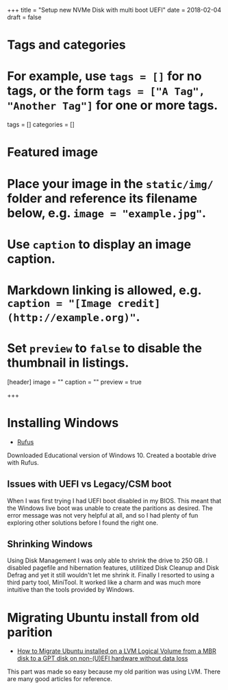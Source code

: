 +++
title = "Setup new NVMe Disk with multi boot UEFI"
date = 2018-02-04
draft = false

# Tags and categories
# For example, use `tags = []` for no tags, or the form `tags = ["A Tag", "Another Tag"]` for one or more tags.
tags = []
categories = []

# Featured image
# Place your image in the `static/img/` folder and reference its filename below, e.g. `image = "example.jpg"`.
# Use `caption` to display an image caption.
#   Markdown linking is allowed, e.g. `caption = "[Image credit](http://example.org)"`.
# Set `preview` to `false` to disable the thumbnail in listings.
[header]
image = ""
caption = ""
preview = true

+++

# Installing Windows

* [Rufus](rufus.akeo.ie)

Downloaded Educational version of Windows 10. Created a bootable drive with Rufus.

## Issues with UEFI vs Legacy/CSM boot

When I was first trying I had UEFI boot disabled in my BIOS. This meant that
the Windows live boot was unable to create the paritions as desired. The error
message was not very helpful at all, and so I had plenty of fun exploring other
solutions before I found the right one.

## Shrinking Windows

Using Disk Management I was only able to shrink the drive to 250 GB. I disabled
pagefile and hibernation features, utilitized Disk Cleanup and Disk Defrag and
yet it still wouldn't let me shrink it. Finally I resorted to using a third
party tool, MiniTool. It worked like a charm and was much more intuitive than
the tools provided by Windows.

# Migrating Ubuntu install from old parition

* [How to Migrate Ubuntu installed on a LVM Logical Volume from a MBR disk to a
  GPT disk on non-(U)EFI hardware without data
  loss](https://help.ubuntu.com/community/How%20to%20Migrate%20Ubuntu%20installed%20on%20a%20LVM%20Logical%20Volume%20from%20a%20MBR%20disk%20to%20a%20GPT%20disk%20on%20non-%28U%29EFI%20hardware%20without%20data%20loss)

This part was made so easy because my old parition was using LVM. There are many good
articles for reference.

